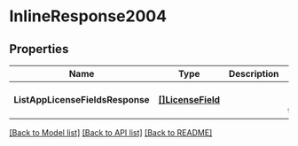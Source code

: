 # InlineResponse2004

## Properties
Name | Type | Description | Notes
------------ | ------------- | ------------- | -------------
**ListAppLicenseFieldsResponse** | [**[]LicenseField**](LicenseField.md) |  | [optional] [default to null]

[[Back to Model list]](../README.md#documentation-for-models) [[Back to API list]](../README.md#documentation-for-api-endpoints) [[Back to README]](../README.md)


